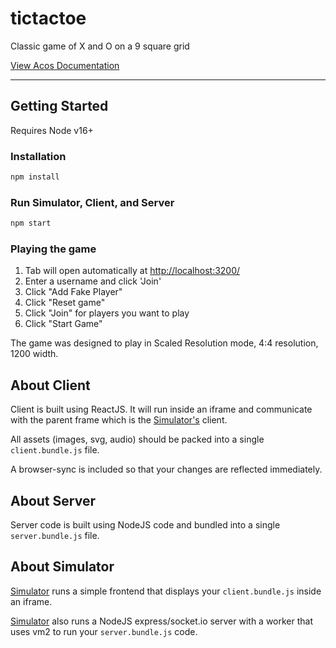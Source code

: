 # tictactoe
Classic game of X and O on a 9 square grid

[View Acos Documentation](https://docs.acos.games)

--- 

## Getting Started

Requires Node v16+

### Installation 
```bash
npm install
```

### Run Simulator, Client, and Server
```bash
npm start
```

### Playing the game

1. Tab will open automatically at [http://localhost:3200/](http://localhost:3200/)
2. Enter a username and click 'Join'
3. Click "Add Fake Player" 
4. Click "Reset game"
5. Click "Join" for players you want to play
6. Click "Start Game"

The game was designed to play in Scaled Resolution mode, 4:4 resolution, 1200 width.


## About Client

Client is built using ReactJS.  It will run inside an iframe and communicate with the parent frame which is the [Simulator's](https://github.com/acosgames/acosgames) client.  

All assets (images, svg, audio) should be packed into a single `client.bundle.js` file.

A browser-sync is included so that your changes are reflected immediately.

## About Server

Server code is built using NodeJS code and bundled into a single `server.bundle.js` file.

## About Simulator

[Simulator](https://github.com/acosgames/acosgames) runs a simple frontend that displays your `client.bundle.js` inside an iframe.  

[Simulator](https://github.com/acosgames/acosgames) also runs a NodeJS express/socket.io server with a worker that uses vm2 to run your `server.bundle.js` code.

